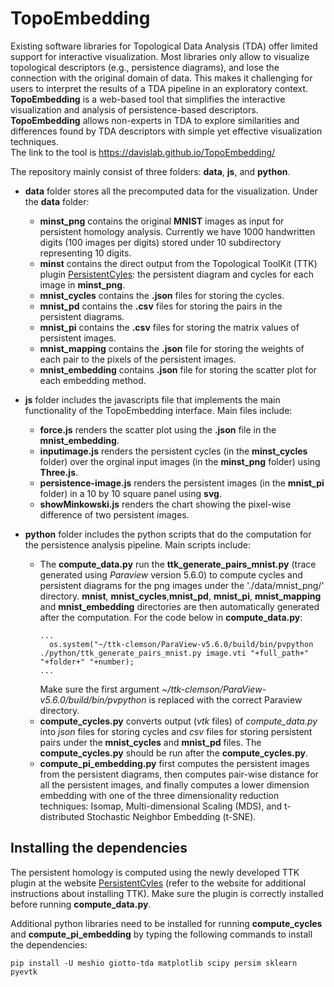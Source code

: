 # TopoEmbedding
Existing software libraries for Topological Data Analysis (TDA) offer limited support for interactive visualization. Most libraries only allow to visualize topological descriptors (e.g., persistence diagrams), and lose the connection with the original domain of data. This makes it challenging for users to interpret the results of a TDA pipeline in an exploratory context. **TopoEmbedding** is a web-based tool that simplifies the interactive visualization and analysis of persistence-based descriptors. **TopoEmbedding** allows non-experts in TDA to explore similarities and differences found by TDA descriptors with simple yet effective visualization techniques.  
The link to the tool is https://davislab.github.io/TopoEmbedding/

The repository mainly consist of three folders: **data**, **js**, and **python**.

- **data** folder stores all the precomputed data for the visualization. Under the **data** folder:
   - **minst_png** contains the original **MNIST** images as input for persistent homology analysis. Currently we have 1000 handwritten digits (100 images per digits) stored under 10 subdirectory representing 10 digits.
   - **minst** contains the direct output from the Topological ToolKit (TTK) plugin [PersistentCyles](https://github.com/IuricichF/PersistenceCycles): the persistent diagram and cycles for each image in **minst_png**.
   - **mnist_cycles** contains the **.json** files for storing the cycles. 
   - **mnist_pd** contains the **.csv** files for storing the pairs in the persistent diagrams.
   - **mnist_pi** contains the **.csv** files for storing the matrix values of persistent images.
   - **mnist_mapping** contains the **.json** file for storing the weights of each pair to the pixels of the persistent images.
   - **mnist_embedding** contains **.json** file for storing the scatter plot for each embedding method.

- **js** folder includes the javascripts file that implements the main functionality of the TopoEmbedding interface. Main files include:
   - **force.js** renders the scatter plot using the **.json** file in the **mnist_embedding**.
   - **inputimage.js** renders the persistent cycles (in the **minst_cycles** folder) over the orginal input images (in the **minst_png** folder) using **Three.js**.
   - **persistence-image.js** renders the persistent images (in the **mnist_pi** folder) in a 10 by 10 square panel using **svg**.
   - **showMinkowski.js** renders the chart showing the pixel-wise difference of two persistent images.

- **python** folder includes the python scripts that do the computation for the persistence analysis pipeline. Main scripts include:
  - The **compute_data.py** run the **ttk_generate_pairs_mnist.py**  (trace generated using *Paraview* version 5.6.0) to compute cycles and persistent diagrams for the png images under the './data/mnist_png/' directory. **mnist**, **mnist_cycles**,**mnist_pd**, **mnist_pi**, **mnist_mapping** and **mnist_embedding** directories are then automatically generated after the computation. For the code below in **compute_data.py**:
    ```
    ...
      os.system("~/ttk-clemson/ParaView-v5.6.0/build/bin/pvpython ./python/ttk_generate_pairs_mnist.py image.vti "+full_path+" "+folder+" "+number);
    ...
    ```
    Make sure the first argument *~/ttk-clemson/ParaView-v5.6.0/build/bin/pvpython* is replaced with the correct Paraview directory.
  - **compute_cycles.py** converts output (*vtk* files) of *compute_data.py* into *json* files for storing cycles and *csv* files for storing persistent pairs under the **mnist_cycles** and **mnist_pd** files. The **compute_cycles.py** should be run after the **compute_cycles.py**. 
  - **compute_pi_embedding.py** first computes the persistent images from the persistent diagrams, then computes pair-wise distance for all the persistent images, and finally computes a lower dimension embedding with one of the three dimensionality reduction techniques: Isomap, Multi-dimensional Scaling (MDS), and t-distributed Stochastic Neighbor Embedding (t-SNE).

## Installing the dependencies

The persistent homology is computed using the newly developed TTK plugin at the website [PersistentCyles](https://github.com/IuricichF/PersistenceCycles) (refer to the website for additional instructions about installing TTK). Make sure the plugin is correctly installed before running **compute_data.py**.

Additional python libraries need to be installed for running **compute_cycles** and **compute_pi_embedding** by typing the following commands to install the dependencies:

```
pip install -U meshio giotto-tda matplotlib scipy persim sklearn pyevtk

```




